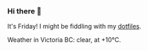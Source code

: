 ### Hi there :wave:

It's Friday! I might be fiddling with my [dotfiles](https://github.com/bewuethr/dotfiles).

Weather in Victoria BC: clear, at +10°C.

